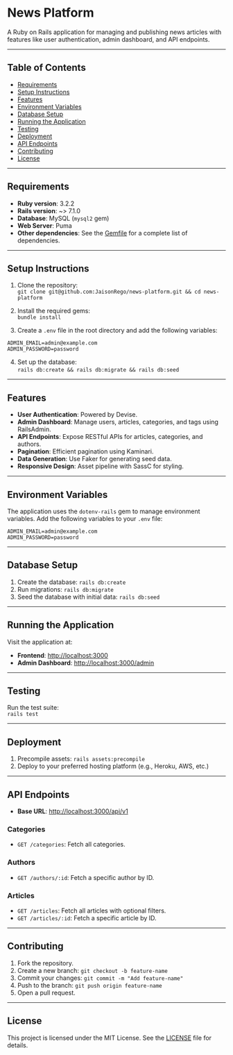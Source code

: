 # News Platform

A Ruby on Rails application for managing and publishing news articles with features like user authentication, admin dashboard, and API endpoints.

---

## Table of Contents

- [Requirements](#requirements)
- [Setup Instructions](#setup-instructions)
- [Features](#features)
- [Environment Variables](#environment-variables)
- [Database Setup](#database-setup)
- [Running the Application](#running-the-application)
- [Testing](#testing)
- [Deployment](#deployment)
- [API Endpoints](#api-endpoints)
- [Contributing](#contributing)
- [License](#license)

---

## Requirements

- **Ruby version**: 3.2.2
- **Rails version**: ~> 7.1.0
- **Database**: MySQL (`mysql2` gem)
- **Web Server**: Puma
- **Other dependencies**: See the [Gemfile](./Gemfile) for a complete list of dependencies.

---

## Setup Instructions

1. Clone the repository:  
   `git clone git@github.com:JaisonRego/news-platform.git && cd news-platform`

2. Install the required gems:  
   `bundle install`

3. Create a `.env` file in the root directory and add the following variables:

```
ADMIN_EMAIL=admin@example.com
ADMIN_PASSWORD=password
```

4. Set up the database:  
   `rails db:create && rails db:migrate && rails db:seed`

---

## Features

- **User Authentication**: Powered by Devise.
- **Admin Dashboard**: Manage users, articles, categories, and tags using RailsAdmin.
- **API Endpoints**: Expose RESTful APIs for articles, categories, and authors.
- **Pagination**: Efficient pagination using Kaminari.
- **Data Generation**: Use Faker for generating seed data.
- **Responsive Design**: Asset pipeline with SassC for styling.

---

## Environment Variables

The application uses the `dotenv-rails` gem to manage environment variables. Add the following variables to your `.env` file:

```
ADMIN_EMAIL=admin@example.com
ADMIN_PASSWORD=password
```

---

## Database Setup

1. Create the database: `rails db:create`
2. Run migrations: `rails db:migrate`
3. Seed the database with initial data: `rails db:seed`

---

## Running the Application

Visit the application at:

- **Frontend**: [http://localhost:3000](http://localhost:3000)
- **Admin Dashboard**: [http://localhost:3000/admin](http://localhost:3000/admin)

---

## Testing

Run the test suite:  
`rails test`

---

## Deployment

1. Precompile assets: `rails assets:precompile`
2. Deploy to your preferred hosting platform (e.g., Heroku, AWS, etc.)

---

## API Endpoints

- **Base URL**: [http://localhost:3000/api/v1](http://localhost:3000/api/v1)

### Categories

- `GET /categories`: Fetch all categories.

### Authors

- `GET /authors/:id`: Fetch a specific author by ID.

### Articles

- `GET /articles`: Fetch all articles with optional filters.
- `GET /articles/:id`: Fetch a specific article by ID.

---

## Contributing

1. Fork the repository.
2. Create a new branch: `git checkout -b feature-name`
3. Commit your changes: `git commit -m "Add feature-name"`
4. Push to the branch: `git push origin feature-name`
5. Open a pull request.

---

## License

This project is licensed under the MIT License. See the [LICENSE](./LICENSE) file for details.

